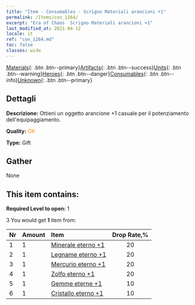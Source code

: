 ```yaml
---
title: "Item - Consumables - Scrigno Materiali arancioni +1"
permalink: /Items/con_1264/
excerpt: "Era of Chaos  Scrigno Materiali arancioni +1"
last_modified_at: 2021-04-12
locale: it
ref: "con_1264.md"
toc: false
classes: wide
---
```

 [Materials](/it/Items/){: .btn .btn--primary}[Artifacts](/it/Items/Artifacts/){: .btn .btn--success}[Units](/it/Items/Units/){: .btn .btn--warning}[Heroes](/it/Items/Heroes/){: .btn .btn--danger}[Consumables](/it/Items/Consumables/){: .btn .btn--info}[Unknown](/it/Items/Unknown/){: .btn .btn--primary}

## Dettagli
 **Descrizione:** Ottieni un oggetto arancione +1 casuale per il potenziamento dell'equipaggiamento.

 **Quality:** <span style="color: #FF8C00">OK</span>

 **Type:** Gift

## Gather

  None

## This item contains:

 **Required Level to open:** 1

 3 You would get **1** item  from:

  | Nr | Amount |     Item    | Drop Rate,% |
  |:---|:-------|:------------|:---------:|
  | 1 | 1 | [Minerale eterno +1](/it/Items/mat_68/) | 20 | 
  | 2 | 1 | [Legname eterno +1](/it/Items/mat_69/) | 20 | 
  | 3 | 1 | [Mercurio eterno +1](/it/Items/mat_70/) | 20 | 
  | 4 | 1 | [Zolfo eterno +1](/it/Items/mat_71/) | 20 | 
  | 5 | 1 | [Gemme eterne +1](/it/Items/mat_72/) | 10 | 
  | 6 | 1 | [Cristallo eterno +1](/it/Items/mat_73/) | 10 | 
